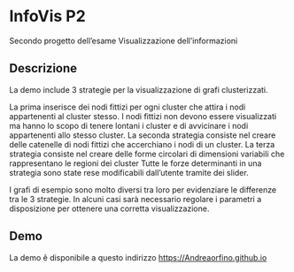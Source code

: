 # InfoVis P2
Secondo progetto dell’esame Visualizzazione dell’informazioni 

## Descrizione
La demo include 3 strategie per la visualizzazione di grafi clusterizzati.

La prima inserisce dei nodi fittizi per ogni cluster che attira i nodi appartenenti al cluster stesso. I nodi fittizi non devono essere visualizzati ma hanno lo scopo di tenere lontani i cluster e di avvicinare i nodi appartenenti allo stesso cluster.
La seconda strategia consiste nel creare delle catenelle di nodi fittizi che accerchiano i nodi di un cluster.
La terza strategia consiste nel creare delle forme circolari di dimensioni variabili che rappresentano le regioni dei cluster
Tutte le forze determinanti in una strategia sono state rese modificabili dall’utente tramite dei slider.

I grafi di esempio sono molto diversi tra loro per evidenziare le differenze tra le 3 strategie.  In alcuni casi sarà necessario regolare i parametri a disposizione per ottenere una corretta visualizzazione.

## Demo
La demo ê disponibile a questo indirizzo https://Andreaorfino.github.io
